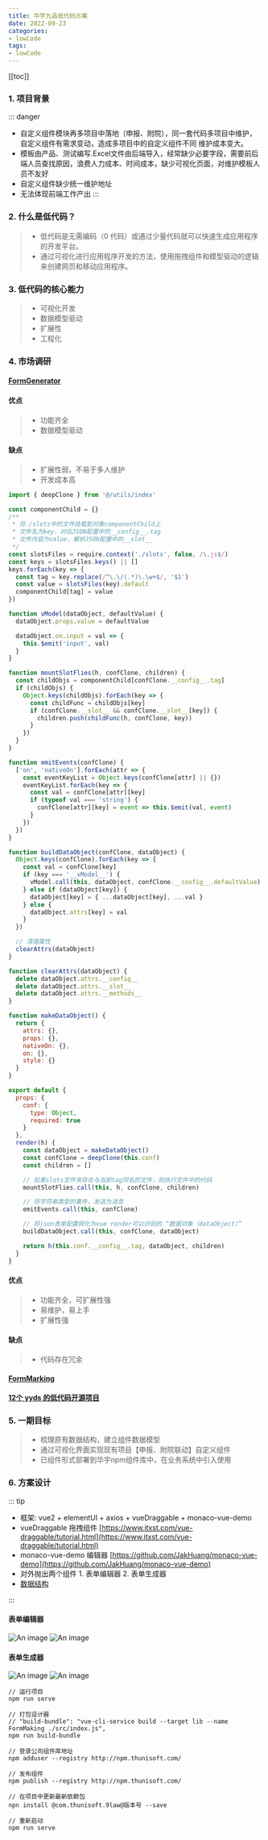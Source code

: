 ```yaml
---
title: 华宇九品低代码方案
date: 2022-09-23
categories:
- lowCode
tags:
- lowCode
---
```


[[toc]]
### 1. 项目背景
::: danger
* 自定义组件模块再多项目中落地（申报、附院），同一套代码多项目中维护，自定义组件有需求变动，造成多项目中的自定义组件不同 维护成本变大。
* 模板由产品、测试编写.Excel文件由后端导入，经常缺少必要字段，需要前后端人员查找原因，浪费人力成本、时间成本，缺少可视化页面，对维护模板人员不友好
* 自定义组件缺少统一维护地址
* 无法体现前端工作产出
:::


### 2. 什么是低代码？
> * 低代码是无需编码（0 代码）或通过少量代码就可以快速生成应用程序的开发平台。
> * 通过可视化进行应用程序开发的方法，使用拖拽组件和模型驱动的逻辑来创建网页和移动应用程序。

### 3. 低代码的核心能力
> * 可视化开发
> * 数据模型驱动
> * 扩展性
> * 工程化

### 4. 市场调研
#### [FormGenerator](https://mrhj.gitee.io/form-generator/#/)
#### 优点
> * 功能齐全
> * 数据模型驱动
#### 缺点
> * 扩展性弱，不易于多人维护
> * 开发成本高

```js
import { deepClone } from '@/utils/index'

const componentChild = {}
/**
 * 将./slots中的文件挂载到对象componentChild上
 * 文件名为key，对应JSON配置中的__config__.tag
 * 文件内容为value，解析JSON配置中的__slot__
 */
const slotsFiles = require.context('./slots', false, /\.js$/)
const keys = slotsFiles.keys() || []
keys.forEach(key => {
  const tag = key.replace(/^\.\/(.*)\.\w+$/, '$1')
  const value = slotsFiles(key).default
  componentChild[tag] = value
})

function vModel(dataObject, defaultValue) {
  dataObject.props.value = defaultValue

  dataObject.on.input = val => {
    this.$emit('input', val)
  }
}

function mountSlotFlies(h, confClone, children) {
  const childObjs = componentChild[confClone.__config__.tag]
  if (childObjs) {
    Object.keys(childObjs).forEach(key => {
      const childFunc = childObjs[key]
      if (confClone.__slot__ && confClone.__slot__[key]) {
        children.push(childFunc(h, confClone, key))
      }
    })
  }
}

function emitEvents(confClone) {
  ['on', 'nativeOn'].forEach(attr => {
    const eventKeyList = Object.keys(confClone[attr] || {})
    eventKeyList.forEach(key => {
      const val = confClone[attr][key]
      if (typeof val === 'string') {
        confClone[attr][key] = event => this.$emit(val, event)
      }
    })
  })
}

function buildDataObject(confClone, dataObject) {
  Object.keys(confClone).forEach(key => {
    const val = confClone[key]
    if (key === '__vModel__') {
      vModel.call(this, dataObject, confClone.__config__.defaultValue)
    } else if (dataObject[key]) {
      dataObject[key] = { ...dataObject[key], ...val }
    } else {
      dataObject.attrs[key] = val
    }
  })

  // 清理属性
  clearAttrs(dataObject)
}

function clearAttrs(dataObject) {
  delete dataObject.attrs.__config__
  delete dataObject.attrs.__slot__
  delete dataObject.attrs.__methods__
}

function makeDataObject() {
  return {
    attrs: {},
    props: {},
    nativeOn: {},
    on: {},
    style: {}
  }
}

export default {
  props: {
    conf: {
      type: Object,
      required: true
    }
  },
  render(h) {
    const dataObject = makeDataObject()
    const confClone = deepClone(this.conf)
    const children = []

    // 如果slots文件夹存在与当前tag同名的文件，则执行文件中的代码
    mountSlotFlies.call(this, h, confClone, children)

    // 将字符串类型的事件，发送为消息
    emitEvents.call(this, confClone)

    // 将json表单配置转化为vue render可以识别的 “数据对象（dataObject）”
    buildDataObject.call(this, confClone, dataObject)

    return h(this.conf.__config__.tag, dataObject, children)
  }
}

```
#### 优点
> * 功能齐全，可扩展性强
> * 易维护，易上手
> * 扩展性强
#### 缺点
> * 代码存在冗余
#### [FormMarking](http://docs.form.making.link/manual/start.html)

#### [12个 yyds 的低代码开源项目](https://mp.weixin.qq.com/s/2pTDHCQPtnta3I1njPN3iw)

### 5. 一期目标
> * 梳理原有数据结构，建立组件数据模型
> * 通过可视化界面实现现有项目【申报、附院联动】自定义组件
> * 已组件形式部署到华宇npm组件库中，在业务系统中引入使用

### 6. 方案设计
::: tip
* 框架: vue2 + elementUI + axios + vueDraggable + monaco-vue-demo
* vueDraggable 拖拽组件 [https://www.itxst.com/vue-draggable/tutorial.html](https://www.itxst.com/vue-draggable/tutorial.html)
* monaco-vue-demo 编辑器 [https://github.com/JakHuang/monaco-vue-demo](https://github.com/JakHuang/monaco-vue-demo)
* 对外抛出两个组件 1. 表单编辑器 2. 表单生成器
* [数据结构](https://lytgit01.github.io/docs/low-code/low-code-data.html)

:::
#### 表单编辑器
![An image](./3.jpg)
![An image](./1.jpg)
#### 表单生成器
![An image](./4.jpg)
![An image](./2.jpg)
``` text
// 运行项目
npm run serve

// 打包设计器
// "build-bundle": "vue-cli-service build --target lib --name FormMaking ./src/index.js",
npm run build-bundle

// 登录公司组件库地址
npm adduser --registry http://npm.thunisoft.com/

// 发布组件
npm publish --registry http://npm.thunisoft.com/

// 在项目中更新最新依赖包
npn install @com.thunisoft.9law@版本号 --save

// 重新启动
npm run serve
```

